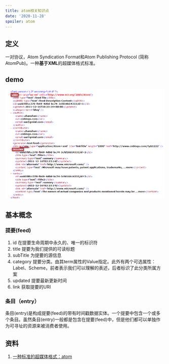 ```yaml
---
title: atom相关知识点
date: '2020-11-28'
spoiler: atom
---
```


## 定义
一对协议，Atom Syndication Format和Atom Publishing Protocol (简称AtomPub)。一种**基于XML**的超媒体格式标准。

## demo
![image](./atom.png)

## 基本概念
### 提要(feed)
1. id
在提要生命周期中永久的、唯一的标识符
2. title
提要为我们提供的可读标题
3. subTitle
为提要的源信息
4. category
提要分类。由其term属性的Value指定。此外有两个可选属性：Label、Scheme，前者表示我们可以理解的表述，后者标识了此分类所属方案
5. updated
提要最新更新时间
6. link
获取提要的URI

### 条目（entry）
条目(entry)是构成提要(feed)的带有时间戳数据实体。一个提要中包含一个或多个条目。虽然条目(entry)一般都是包含在提要(feed)中，但是他们都可以单独作为可寻址的资源来被消费者使用。

## 资料
1. [一种标准的超媒体格式：atom](https://www.cnblogs.com/tyb1222/archive/2011/12/16/2290053.html)